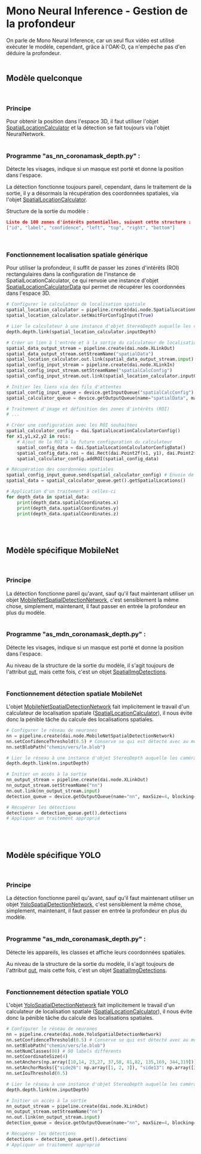 # Mono Neural Inference - Gestion de la profondeur

On parle de Mono Neural Inference, car un seul flux vidéo est utilisé exécuter le modèle, cependant, grâce à l'OAK-D, ça n'empèche pas d'en déduire la profondeur.
<br><br>

## Modèle quelconque
<br>

### Principe
Pour obtenir la position dans l'espace 3D, il faut utiliser l'objet [SpatialLocationCalculator](https://docs.luxonis.com/projects/api/en/latest/references/python/#depthai.SpatialLocationCalculator) et la détection se fait toujours via l'objet NeuralNetwork.
<br><br>


### Programme "as_nn_coronamask_depth.py" : 
Détecte les visages, indique si un masque est porté et donne la position dans l'espace.

La détection fonctionne toujours pareil, cependant, dans le traitement de la sortie, il y a désormais la récupération des coordonnées spatiales, via l'objet [SpatialLocationCalculator](https://docs.luxonis.com/projects/api/en/latest/references/python/#depthai.SpatialLocationCalculator).

Structure de la sortie du modèle :
```json
Liste de 100 zones d'intérêts potentielles, suivant cette structure :
["id", "label", "confidence", "left", "top", "right", "bottom"]
```
<br>


### Fonctionnement localisation spatiale générique

Pour utiliser la profondeur, il suffit de passer les zones d'intérêts (ROI) rectangulaires dans la configuration de l'instance de SpatialLocationCalculator, ce qui renvoie une instance d'objet [SpatialLocationCalculatorData](https://docs.luxonis.com/projects/api/en/latest/references/python/#depthai.SpatialLocationCalculatorData) qui permet de récupérer les coordonnées dans l'espace 3D.

```py
# Configurer le calculateur de localisation spatiale
spatial_location_calculator = pipeline.create(dai.node.SpatialLocationCalculator)
spatial_location_calculator.setWaitForConfigInput(True)

# Lier le calculateur à une instance d'objet StereoDepth auquelle les caméras lattérales ont été liées.
depth.depth.link(spatial_location_calculator.inputDepth) 

# Créer un lien à l'entrée et à la sortie du calculateur de localisation spatiale
spatial_data_output_stream = pipeline.create(dai.node.XLinkOut)
spatial_data_output_stream.setStreamName("spatialData")
spatial_location_calculator.out.link(spatial_data_output_stream.input)
spatial_config_input_stream = pipeline.create(dai.node.XLinkIn)
spatial_config_input_stream.setStreamName("spatialCalcConfig")
spatial_config_input_stream.out.link(spatial_location_calculator.inputConfig)

# Initier les liens via des fils d'attentes
spatial_config_input_queue = device.getInputQueue("spatialCalcConfig")
spatial_calculator_queue = device.getOutputQueue(name="spatialData", maxSize=4, blocking=False)

# Traitement d'image et définition des zones d'intérêts (ROI)
# ...

# Créer une configuration avec les ROI souhaitées
spatial_calculator_config = dai.SpatialLocationCalculatorConfig()
for x1,y1,x2,y2 in rois:
    # Ajout de la ROI à la future configuration du calculateur
    spatial_config_data = dai.SpatialLocationCalculatorConfigData()
    spatial_config_data.roi = dai.Rect(dai.Point2f(x1, y1), dai.Point2f(x2, y2))
    spatial_calculator_config.addROI(spatial_config_data)

# Récupération des coordonnées spatiales
spatial_config_input_queue.send(spatial_calculator_config) # Envoie de la config
spatial_data = spatial_calculator_queue.get().getSpatialLocations()

# Application d'un traitement à celles-ci
for depth_data in spatial_data:
    print(depth_data.spatialCoordinates.x)
    print(depth_data.spatialCoordinates.y)
    print(depth_data.spatialCoordinates.z)
```
<br><br>



## Modèle spécifique MobileNet
<br>

### Principe
La détection fonctionne pareil qu'avant, sauf qu'il faut maintenant utiliser un objet [MobileNetSpatialDetectionNetwork](https://docs.luxonis.com/projects/api/en/latest/references/python/#depthai.MobileNetSpatialDetectionNetwork), c'est sensiblement la même chose, simplement, maintenant, il faut passer en entrée la profondeur en plus du modèle.
<br><br>


### Programme "as_mdn_coronamask_depth.py" :
Détecte les visages, indique si un masque est porté et donne la position dans l'espace.

Au niveau de la structure de la sortie du modèle, il s'agit toujours de l'attribut [out](https://docs.luxonis.com/projects/api/en/latest/references/python/#depthai.SpatialDetectionNetwork.out), mais cette fois, c'est un objet [SpatialImgDetections](https://docs.luxonis.com/projects/api/en/latest/references/python/#depthai.SpatialImgDetections).
<br><br>


### Fonctionnement détection spatiale MobileNet

L'objet [MobileNetSpatialDetectionNetwork](https://docs.luxonis.com/projects/api/en/latest/references/python/#depthai.MobileNetSpatialDetectionNetwork) fait implicitement le travail d'un calculateur de localisation spatiale ([SpatialLocationCalculator](https://docs.luxonis.com/projects/api/en/latest/references/python/#depthai.SpatialLocationCalculator)), il nous évite donc la pénible tâche du calcule des localisations spatiales.
```py
# Configurer le réseau de neurones
nn = pipeline.create(dai.node.MobileNetSpatialDetectionNetwork)
nn.setConfidenceThreshold(0.5) # Conserve se qui est détecté avec au moins 50% d'assurance
nn.setBlobPath("chemin/vers/le.blob")

# Lier le réseau à une instance d'objet StereoDepth auquelle les caméras lattérales ont été liées.
depth.depth.link(nn.inputDepth)

# Initier un accès à la sortie
nn_output_stream = pipeline.create(dai.node.XLinkOut)
nn_output_stream.setStreamName("nn")
nn.out.link(nn_output_stream.input)
detection_queue = device.getOutputQueue(name="nn", maxSize=4, blocking=False)

# Récupérer les détections
detections = detection_queue.get().detections
# Appliquer un traitement approprié
```
<br><br>



## Modèle spécifique YOLO
<br>

### Principe
La détection fonctionne pareil qu'avant, sauf qu'il faut maintenant utiliser un objet [YoloSpatialDetectionNetwork](https://docs.luxonis.com/projects/api/en/latest/references/python/#depthai.YoloSpatialDetectionNetwork), c'est sensiblement la même chose, simplement, maintenant, il faut passer en entrée la profondeur en plus du modèle.
<br><br>


### Programme "as_mdn_coronamask_depth.py" :
Détecte les appareils, les classes et affiche leurs coordonnées spatiales.

Au niveau de la structure de la sortie du modèle, il s'agit toujours de l'attribut [out](https://docs.luxonis.com/projects/api/en/latest/references/python/#depthai.SpatialDetectionNetwork.out), mais cette fois, c'est un objet [SpatialImgDetections](https://docs.luxonis.com/projects/api/en/latest/references/python/#depthai.SpatialImgDetections).
<br><br>


### Fonctionnement détection spatiale YOLO

L'objet [YoloSpatialDetectionNetwork](https://docs.luxonis.com/projects/api/en/latest/references/python/#depthai.YoloSpatialDetectionNetwork) fait implicitement le travail d'un calculateur de localisation spatiale ([SpatialLocationCalculator](https://docs.luxonis.com/projects/api/en/latest/references/python/#depthai.SpatialLocationCalculator)), il nous évite donc la pénible tâche du calcule des localisations spatiales.
```py
# Configurer le réseau de neurones
nn = pipeline.create(dai.node.YoloSpatialDetectionNetwork)
nn.setConfidenceThreshold(0.5) # Conserve se qui est détecté avec au moins 50% d'assurance
nn.setBlobPath("chemin/vers/le.blob")
nn.setNumClasses(80) # 80 labels différents
nn.setCoordinateSize(4)
nn.setAnchors(np.array([10,14, 23,27, 37,58, 81,82, 135,169, 344,319]))
nn.setAnchorMasks({"side26": np.array([1, 2, 3]), "side13": np.array([3, 4, 5])})
nn.setIouThreshold(0.5)

# Lier le réseau à une instance d'objet StereoDepth auquelle les caméras lattérales ont été liées.
depth.depth.link(nn.inputDepth)

# Initier un accès à la sortie
nn_output_stream = pipeline.create(dai.node.XLinkOut)
nn_output_stream.setStreamName("nn")
nn.out.link(nn_output_stream.input)
detection_queue = device.getOutputQueue(name="nn", maxSize=4, blocking=False)

# Récupérer les détections
detections = detection_queue.get().detections
# Appliquer un traitement approprié
```